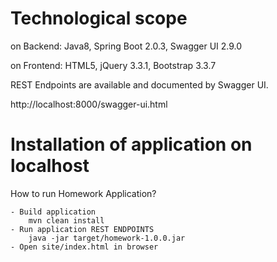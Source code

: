 Technological scope
=======================================
on Backend: Java8, Spring Boot 2.0.3, Swagger UI 2.9.0

on Frontend: HTML5, jQuery 3.3.1, Bootstrap 3.3.7


REST Endpoints are available and documented by Swagger UI.

http://localhost:8000/swagger-ui.html


Installation of application on localhost
=======================================

How to run Homework Application?

    - Build application
        mvn clean install
    - Run application REST ENDPOINTS
        java -jar target/homework-1.0.0.jar
    - Open site/index.html in browser
